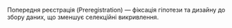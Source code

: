 Попередня реєстрація (Preregistration) — фіксація гіпотези та дизайну до збору даних, що зменшує селекційні викривлення.
